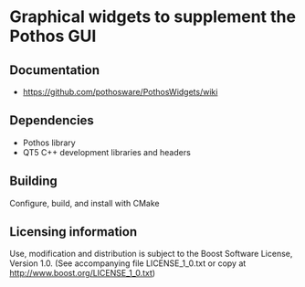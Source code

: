 # Graphical widgets to supplement the Pothos GUI

## Documentation

* https://github.com/pothosware/PothosWidgets/wiki

## Dependencies

* Pothos library
* QT5 C++ development libraries and headers

## Building

Configure, build, and install with CMake

## Licensing information

Use, modification and distribution is subject to the Boost Software
License, Version 1.0. (See accompanying file LICENSE_1_0.txt or copy at
http://www.boost.org/LICENSE_1_0.txt)
